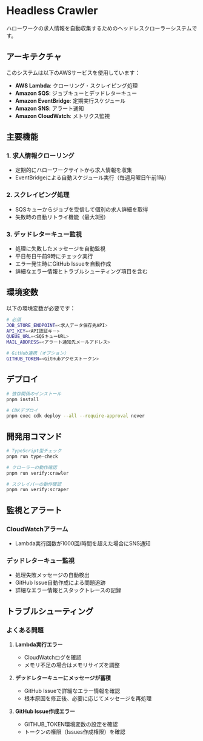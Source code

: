 # Headless Crawler

ハローワークの求人情報を自動収集するためのヘッドレスクローラーシステムです。

## アーキテクチャ

このシステムは以下のAWSサービスを使用しています：

- **AWS Lambda**: クローリング・スクレイピング処理
- **Amazon SQS**: ジョブキューとデッドレターキュー
- **Amazon EventBridge**: 定期実行スケジュール
- **Amazon SNS**: アラート通知
- **Amazon CloudWatch**: メトリクス監視

## 主要機能

### 1. 求人情報クローリング
- 定期的にハローワークサイトから求人情報を収集
- EventBridgeによる自動スケジュール実行（毎週月曜日午前1時）

### 2. スクレイピング処理
- SQSキューからジョブを受信して個別の求人詳細を取得
- 失敗時の自動リトライ機能（最大3回）

### 3. デッドレターキュー監視
- 処理に失敗したメッセージを自動監視
- 平日毎日午前9時にチェック実行
- エラー発生時にGitHub Issueを自動作成
- 詳細なエラー情報とトラブルシューティング項目を含む

## 環境変数

以下の環境変数が必要です：

```bash
# 必須
JOB_STORE_ENDPOINT=<求人データ保存先API>
API_KEY=<API認証キー>
QUEUE_URL=<SQSキューURL>
MAIL_ADDRESS=<アラート通知先メールアドレス>

# GitHub連携（オプション）
GITHUB_TOKEN=<GitHubアクセストークン>
```

## デプロイ

```bash
# 依存関係のインストール
pnpm install

# CDKデプロイ
pnpm exec cdk deploy --all --require-approval never
```

## 開発用コマンド

```bash
# TypeScript型チェック
pnpm run type-check

# クローラーの動作確認
pnpm run verify:crawler

# スクレイパーの動作確認
pnpm run verify:scraper
```

## 監視とアラート

### CloudWatchアラーム
- Lambda実行回数が1000回/時間を超えた場合にSNS通知

### デッドレターキュー監視
- 処理失敗メッセージの自動検出
- GitHub Issue自動作成による問題追跡
- 詳細なエラー情報とスタックトレースの記録

## トラブルシューティング

### よくある問題

1. **Lambda実行エラー**
   - CloudWatchログを確認
   - メモリ不足の場合はメモリサイズを調整

2. **デッドレターキューにメッセージが蓄積**
   - GitHub Issueで詳細なエラー情報を確認
   - 根本原因を修正後、必要に応じてメッセージを再処理

3. **GitHub Issue作成エラー**
   - GITHUB_TOKEN環境変数の設定を確認
   - トークンの権限（Issues作成権限）を確認
